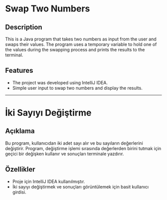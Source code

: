 # Swap Two Numbers

## Description
This is a Java program that takes two numbers as input from the user and swaps their values. The program uses a temporary variable to hold one of the values during the swapping process and prints the results to the terminal.

## Features
- The project was developed using IntelliJ IDEA.
- Simple user input to swap two numbers and display the results.

---

# İki Sayıyı Değiştirme

## Açıklama
Bu program, kullanıcıdan iki adet sayı alır ve bu sayıların değerlerini değiştirir. Program, değiştirme işlemi sırasında değerlerden birini tutmak için geçici bir değişken kullanır ve sonuçları terminale yazdırır.

## Özellikler
- Proje için IntelliJ IDEA kullanılmıştır.
- İki sayıyı değiştirmek ve sonuçları görüntülemek için basit kullanıcı girdisi.
